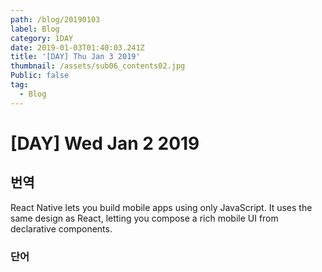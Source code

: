 ```yaml
---
path: /blog/20190103
label: Blog
category: 1DAY
date: 2019-01-03T01:40:03.241Z
title: '[DAY] Thu Jan 3 2019'
thumbnail: /assets/sub06_contents02.jpg
Public: false
tag:
  - Blog
---
```

# [DAY] Wed Jan 2 2019

## 번역
React Native lets you build mobile apps using only JavaScript. It uses the same design as React, letting you compose a rich mobile UI from declarative components.



### 단어

